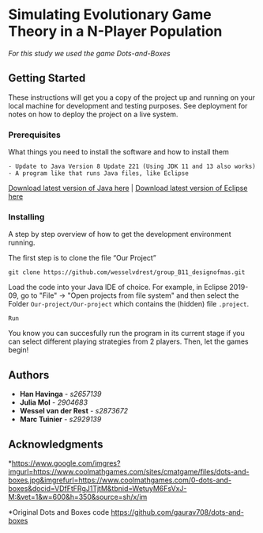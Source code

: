# Simulating Evolutionary Game Theory in a N-Player Population

_For this study we used the game Dots-and-Boxes_

## Getting Started

These instructions will get you a copy of the project up and running on your local machine for development and testing purposes. See deployment for notes on how to deploy the project on a live system.

### Prerequisites

What things you need to install the software and how to install them

```
- Update to Java Version 8 Update 221 (Using JDK 11 and 13 also works)
- A program like that runs Java files, like Eclipse

```
[Download latest version of Java here](https://www.java.com/en/download/) |
[Download latest version of Eclipse here](https://www.eclipse.org/downloads/)

### Installing

A step by step overview of how to get the development environment running.

The first step is to clone the file “Our Project”

```
git clone https://github.com/wesselvdrest/group_B11_designofmas.git
```

Load the code into your Java IDE of choice. For example, in Eclipse 2019-09, go to "File" -> "Open projects from file system" and then select the Folder `Our-project/Our-project` which contains the (hidden) file `.project`.

```
Run
```

You know you can succesfully run the program in its current stage if you can select different playing strategies from 2 players. Then, let the games begin!

## Authors

* **Han Havinga** - *s2657139*
* **Julia Mol** - *2904683*
* **Wessel van der Rest** - *s2873672*
* **Marc Tuinier** - *s2929139*


## Acknowledgments

*https://www.google.com/imgres?imgurl=https://www.coolmathgames.com/sites/cmatgame/files/dots-and-boxes.jpg&imgrefurl=https://www.coolmathgames.com/0-dots-and-boxes&docid=VDfFtFRgJ1TjtM&tbnid=WetuyM6FsVxJ-M:&vet=1&w=600&h=350&source=sh/x/im

*Original Dots and Boxes code
https://github.com/gaurav708/dots-and-boxes
